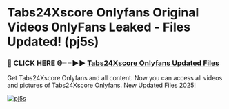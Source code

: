# Tabs24Xscore Onlyfans Original Videos 0nlyFans Leaked - Files Updated! (pj5s)

<h3>🔴 CLICK HERE 🌐==►► <a href="https://tinyurl.com/ehrbuxhb" rel="nofollow">Tabs24Xscore Onlyfans Updated Files</a></h3>

Get Tabs24Xscore Onlyfans and all content. Now you can access all videos and pictures of Tabs24Xscore Onlyfans. New Updated Files 2025!

[![pj5s](https://i.imgur.com/lVYEuWS.gif)](https://tinyurl.com/ehrbuxhb)
